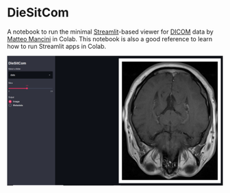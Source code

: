 # DieSitCom
A notebook to run the minimal [Streamlit](https://streamlit.io/)-based viewer for [DICOM](https://www.dicomstandard.org/) data by [Matteo Mancini](https://neurosnippets.com/posts/diesitcom/) in Colab. 
This notebook is also a good reference to learn how to run Streamlit apps in Colab.  
  
![The Viewer UI](https://github.com/virtualramblas/python-notebooks-repo/raw/main/Colab/DieSitCom/demo-image.PNG)
